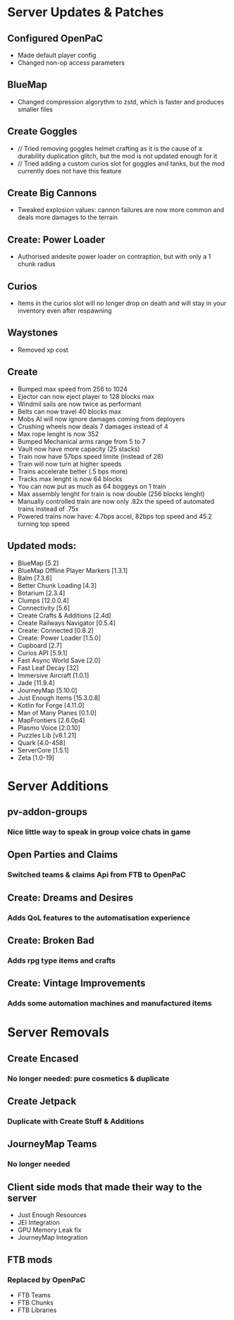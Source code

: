# Server Updates & Patches
## Configured OpenPaC
- Made default player config
- Changed non-op access parameters
## BlueMap
- Changed compression algorythm to zstd, which is faster and produces smaller files
## Create Goggles
- // Tried removing goggles helmet crafting as it is the cause of a durability duplication glitch, but the mod is not updated enough for it
- // Tried adding a custom curios slot for goggles and tanks, but the mod currently does not have this feature
## Create Big Cannons
- Tweaked explosion values: cannon failures are now more common and deals more damages to the terrain
## Create: Power Loader
- Authorised andesite power loader on contraption, but with only a 1 chunk radius
## Curios
- Items in the curios slot will no longer drop on death and will stay in your inventory even after respawning
## Waystones
- Removed xp cost
## Create
- Bumped max speed from 256 to 1024
- Ejector can now eject player to 128 blocks max
- Windmil sails are now twice as performant
- Belts can now travel 40 blocks max
- Mobs AI will now ignore damages coming from deployers
- Crushing wheels now deals 7 damages instead of 4
- Max rope lenght is now 352
- Bumped Mechanical arms range from 5 to 7
- Vault now have more capacity (25 stacks)
- Train now have 57bps speed limite (instead of 28)
- Train will now turn at higher speeds
- Trains accelerate better (.5 bps more)
- Tracks max lenght is now 64 blocks
- You can now put as much as 64 boggeys on 1 train
- Max assembly lenght for train is now double (256 blocks lenght)
- Manually controlled train are now only .82x the speed of automated trains instead of .75x
- Powered trains now have: 4.7bps accel, 82bps top speed and 45.2 turning top speed
## Updated mods:
- BlueMap [5.2]
- BlueMap Offline Player Markers [1.3.1]
- Balm [7.3.6]
- Better Chunk Loading [4.3]
- Botarium [2.3.4]
- Clumps [12.0.0.4]
- Connectivity [5.6]
- Create Crafts & Additions [2.4d]
- Create Railways Navigator [0.5.4]
- Create: Connected [0.8.2]
- Create: Power Loader [1.5.0]
- Cupboard [2.7]
- Curios API [5.9.1]
- Fast Async World Save [2.0]
- Fast Leaf Decay [32]
- Immersive Aircraft [1.0.1]
- Jade [11.9.4]
- JourneyMap [5.10.0]
- Just Enough Items [15.3.0.8]
- Kotlin for Forge [4.11.0]
- Man of Many Planes [0.1.0]
- MapFrontiers [2.6.0p4]
- Plasmo Voice [2.0.10]
- Puzzles Lib [v8.1.21]
- Quark [4.0-458]
- ServerCore [1.5.1]
- Zeta [1.0-19]
# Server Additions
## pv-addon-groups
### Nice little way to speak in group voice chats in game
## Open Parties and Claims
### Switched teams & claims Api from FTB to OpenPaC
## Create: Dreams and Desires
### Adds QoL features to the automatisation experience
## Create: Broken Bad
### Adds rpg type items and crafts
## Create: Vintage Improvements
### Adds some automation machines and manufactured items
# Server Removals
## Create Encased
### No longer needed: pure cosmetics & duplicate
## Create Jetpack
### Duplicate with Create Stuff & Additions
## JourneyMap Teams
### No longer needed
## Client side mods that made their way to the server
- Just Enough Resources
- JEI Integration
- GPU Memory Leak fix
- JourneyMap Integration
## FTB mods
### Replaced by OpenPaC
- FTB Teams
- FTB Chunks
- FTB Libraries
